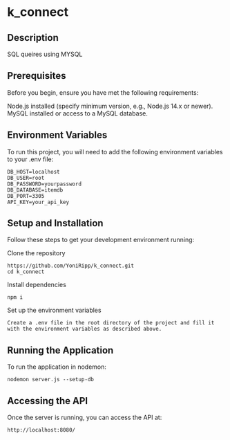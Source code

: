 # k_connect

## Description 
SQL queires using MYSQL
## Prerequisites
Before you begin, ensure you have met the following requirements:

Node.js installed (specify minimum version, e.g., Node.js 14.x or newer).
MySQL installed or access to a MySQL database.

## Environment Variables
To run this project, you will need to add the following environment variables to your .env file:

```plaintext
DB_HOST=localhost
DB_USER=root
DB_PASSWORD=yourpassword
DB_DATABASE=itemdb
DB_PORT=3305
API_KEY=your_api_key
```

## Setup and Installation
Follow these steps to get your development environment running:

Clone the repository
```plaintext
https://github.com/YoniRipp/k_connect.git
cd k_connect
```
Install dependencies
```plaintext
npm i
```
Set up the environment variables
```plaintext
Create a .env file in the root directory of the project and fill it with the environment variables as described above.
```

## Running the Application
To run the application in  nodemon:
```plaintext
nodemon server.js --setup-db
```
## Accessing the API
Once the server is running, you can access the API at:
```plaintext
http://localhost:8080/
```
